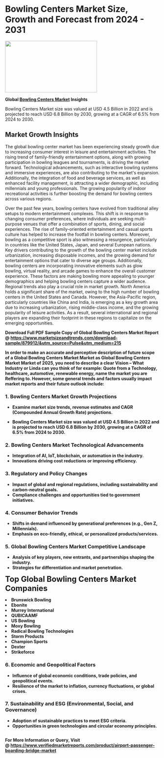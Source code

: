 <H1>Bowling Centers Market Size, Growth and Forecast from 2024 - 2031</H1><img class="aligncenter size-medium wp-image-584254" src="https://thirdeyenews.in/wp-content/uploads/2024/09/Global-Market-Research-300x168.jpeg" alt="" width="300" height="168" /><p><strong>Global&nbsp;<a href="https://www.marketsizeandtrends.com/download-sample/879912/&amp;utm_source=Pulse&amp;utm_medium=215">Bowling Centers Market</a> Insights</strong></p><p>Bowling Centers Market size was valued at USD 4.5 Billion in 2022 and is projected to reach USD 6.8 Billion by 2030, growing at a CAGR of 6.5% from 2024 to 2030.</p><p><h2>Market Growth Insights</h2> <p>The global bowling center market has been experiencing steady growth due to increasing consumer interest in leisure and entertainment activities. The rising trend of family-friendly entertainment options, along with growing participation in bowling leagues and tournaments, is driving the market forward. Technological advancements, such as interactive bowling systems and immersive experiences, are also contributing to the market's expansion. Additionally, the integration of food and beverage services, as well as enhanced facility management, is attracting a wider demographic, including millennials and young professionals. The growing popularity of indoor recreational activities is further boosting the demand for bowling centers across various regions.</p> <p><strong></strong></p> <p>Over the past few years, bowling centers have evolved from traditional alley setups to modern entertainment complexes. This shift is in response to changing consumer preferences, where individuals are seeking multi-purpose venues that offer a combination of sports, dining, and social experiences. The rise of family-oriented entertainment and casual sports culture has helped to increase the footfall in bowling centers. Moreover, bowling as a competitive sport is also witnessing a resurgence, particularly in countries like the United States, Japan, and several European nations. Key drivers contributing to the growth of the bowling center market include urbanization, increasing disposable incomes, and the growing demand for entertainment options that cater to diverse age groups. Additionally, bowling centers are incorporating innovative elements such as glow bowling, virtual reality, and arcade games to enhance the overall customer experience. These factors are making bowling more appealing to younger demographics and helping bowling centers capture a wider audience. Regional trends also play a crucial role in market growth. North America holds a significant share of the market, owing to the high number of bowling centers in the United States and Canada. However, the Asia-Pacific region, particularly countries like China and India, is emerging as a key growth area due to increasing urbanization, rising middle-class income, and the growing popularity of leisure activities. As a result, several international and regional players are expanding their footprint in these regions to capitalize on the emerging opportunities.</p> <p><strong></p><p><span class=""><strong>Download Full PDF Sample Copy of Global Bowling Centers Market Report</strong> @ <a href="https://www.marketsizeandtrends.com/download-sample/879912/&amp;utm_source=Pulse&amp;utm_medium=215" target="_blank">https://www.marketsizeandtrends.com/download-sample/879912/&amp;utm_source=Pulse&amp;utm_medium=215</a></span></p><p>In order to make an accurate and perceptive description of future scope of a Global&nbsp;Bowling Centers Market Market as Global&nbsp;Bowling Centers Market Market of 2025, you need to describe a clear Vision &ndash; What Industry or Linda can you think of for example: Quote from a Technology, healthcare, automotive, renewable energy, name the market you are Reffering to. However, some general trends and factors usually impact market reports and their future outlook include:</p><h3>1.&nbsp;<strong>Bowling Centers Market Growth Projections</strong></h3><ul><li>Examine market size trends, revenue estimates and CAGR (Compounded Annual Growth Rate) projections.</li><li><p>Bowling Centers Market size was valued at USD 4.5 Billion in 2022 and is projected to reach USD 6.8 Billion by 2030, growing at a CAGR of 6.5% from 2024 to 2030.</p></li></ul><h3>2.&nbsp;<strong>Bowling Centers Market Technological Advancements</strong></h3><ul><li>Integration of AI, IoT, blockchain, or automation in the industry.</li><li>Innovations driving cost reductions or improving efficiency.</li></ul><h3>3.&nbsp;<strong>Regulatory and Policy Changes</strong></h3><ul><li>Impact of global and regional regulations, including sustainability and carbon-neutral goals.</li><li>Compliance challenges and opportunities tied to government initiatives.</li></ul><h3>4.&nbsp;<strong>Consumer Behavior Trends</strong></h3><ul><li>Shifts in demand influenced by generational preferences (e.g., Gen Z, Millennials).</li><li>Emphasis on eco-friendly, ethical, or personalized products/services.</li></ul><h3>5.&nbsp;<strong>Global Bowling Centers Market Competitive Landscape</strong></h3><ul><li>Analysis of key players, new entrants, and partnerships shaping the industry.</li><li>Strategies for differentiation and market penetration.</li></ul><p data-pm-slice="1 1 []"><span style="color: inherit; font-family: inherit; font-size: 25px;">Top Global Bowling Centers Market Companies</span></p><div class="" data-test-id=""><p><li>Brunswick Bowling</li><li> Ebonite</li><li> Murrey International</li><li> QUBICAAMF</li><li> US Bowling</li><li> Moxy Bowling</li><li> Radical Bowling Technologies</li><li> Storm Products</li><li> Champion Sports</li><li> Dexter</li><li> Strikeforce</li></p></div><h3>6.&nbsp;<strong>Economic and Geopolitical Factors</strong></h3><ul><li>Influence of global economic conditions, trade policies, and geopolitical events.</li><li>Resilience of the market to inflation, currency fluctuations, or global crises.</li></ul><h3>7.&nbsp;<strong>Sustainability and ESG (Environmental, Social, and Governance)</strong></h3><ul><li>Adoption of sustainable practices to meet ESG criteria.</li><li>Opportunities in green technologies and circular economy principles.</li></ul><h2><strong style="font-size: 14px;">For More Information or Query, Visit @&nbsp;</strong><a style="background-color: #ffffff; font-size: 14px;" href="https://www.marketsizeandtrends.com/report/bowling-centers-market/" target="_blank">https://www.verifiedmarketreports.com/product/airport-passenger-boarding-bridge-market</a></h2>
